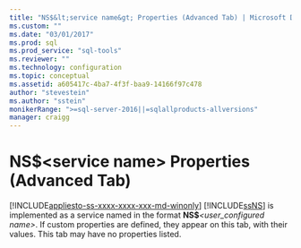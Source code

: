 ```yaml
---
title: "NS$&lt;service name&gt; Properties (Advanced Tab) | Microsoft Docs"
ms.custom: ""
ms.date: "03/01/2017"
ms.prod: sql
ms.prod_service: "sql-tools"
ms.reviewer: ""
ms.technology: configuration
ms.topic: conceptual
ms.assetid: a605417c-4ba7-4f3f-baa9-14166f97c478
author: "stevestein"
ms.author: "sstein"
monikerRange: ">=sql-server-2016||=sqlallproducts-allversions"
manager: craigg
---
```

# NS$&lt;service name&gt; Properties (Advanced Tab)
[!INCLUDE[appliesto-ss-xxxx-xxxx-xxx-md-winonly](../../includes/appliesto-ss-xxxx-xxxx-xxx-md-winonly.md)]
  [!INCLUDE[ssNS](../../includes/ssns-md.md)] is implemented as a service named in the format **NS$**_<user_configured name>_. If custom properties are defined, they appear on this tab, with their values. This tab may have no properties listed.  
  
  
